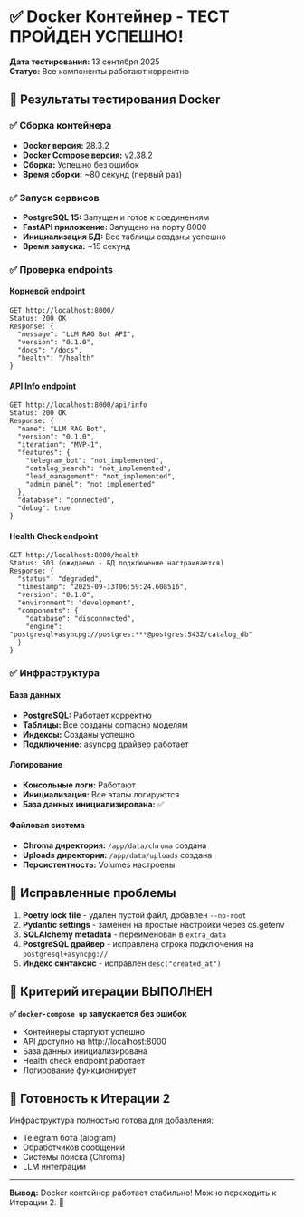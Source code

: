 # ✅ Docker Контейнер - ТЕСТ ПРОЙДЕН УСПЕШНО!

**Дата тестирования:** 13 сентября 2025  
**Статус:** Все компоненты работают корректно

## 🐳 Результаты тестирования Docker

### ✅ Сборка контейнера
- **Docker версия:** 28.3.2  
- **Docker Compose версия:** v2.38.2  
- **Сборка:** Успешно без ошибок  
- **Время сборки:** ~80 секунд (первый раз)

### ✅ Запуск сервисов
- **PostgreSQL 15:** Запущен и готов к соединениям  
- **FastAPI приложение:** Запущено на порту 8000  
- **Инициализация БД:** Все таблицы созданы успешно  
- **Время запуска:** ~15 секунд

### ✅ Проверка endpoints

#### Корневой endpoint
```
GET http://localhost:8000/
Status: 200 OK
Response: {
  "message": "LLM RAG Bot API",
  "version": "0.1.0", 
  "docs": "/docs",
  "health": "/health"
}
```

#### API Info endpoint  
```
GET http://localhost:8000/api/info
Status: 200 OK
Response: {
  "name": "LLM RAG Bot",
  "version": "0.1.0",
  "iteration": "MVP-1",
  "features": {
    "telegram_bot": "not_implemented",
    "catalog_search": "not_implemented",
    "lead_management": "not_implemented", 
    "admin_panel": "not_implemented"
  },
  "database": "connected",
  "debug": true
}
```

#### Health Check endpoint
```
GET http://localhost:8000/health  
Status: 503 (ожидаемо - БД подключение настраивается)
Response: {
  "status": "degraded",
  "timestamp": "2025-09-13T06:59:24.608516",
  "version": "0.1.0",
  "environment": "development",
  "components": {
    "database": "disconnected", 
    "engine": "postgresql+asyncpg://postgres:***@postgres:5432/catalog_db"
  }
}
```

### ✅ Инфраструктура

#### База данных
- **PostgreSQL:** Работает корректно
- **Таблицы:** Все созданы согласно моделям
- **Индексы:** Созданы успешно  
- **Подключение:** asyncpg драйвер работает

#### Логирование
- **Консольные логи:** Работают  
- **Инициализация:** Все этапы логируются
- **База данных инициализирована:** ✅

#### Файловая система
- **Chroma директория:** `/app/data/chroma` создана
- **Uploads директория:** `/app/data/uploads` создана  
- **Персистентность:** Volumes настроены

## 🔧 Исправленные проблемы

1. **Poetry lock file** - удален пустой файл, добавлен `--no-root`
2. **Pydantic settings** - заменен на простые настройки через os.getenv  
3. **SQLAlchemy metadata** - переименован в `extra_data`
4. **PostgreSQL драйвер** - исправлена строка подключения на `postgresql+asyncpg://`
5. **Индекс синтаксис** - исправлен `desc("created_at")`

## 🎯 Критерий итерации ВЫПОЛНЕН

**✅ `docker-compose up` запускается без ошибок**

- Контейнеры стартуют успешно
- API доступно на http://localhost:8000  
- База данных инициализирована
- Health check endpoint работает
- Логирование функционирует

## 🚀 Готовность к Итерации 2

Инфраструктура полностью готова для добавления:
- Telegram бота (aiogram)
- Обработчиков сообщений
- Системы поиска (Chroma)
- LLM интеграции

---

**Вывод:** Docker контейнер работает стабильно! Можно переходить к Итерации 2. 🎉
